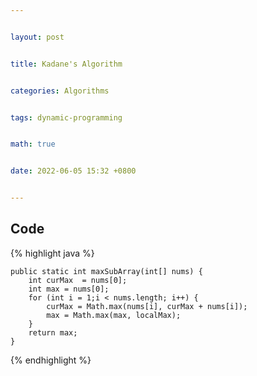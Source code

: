 ```yaml
---


layout: post


title: Kadane's Algorithm


categories: Algorithms


tags: dynamic-programming


math: true


date: 2022-06-05 15:32 +0800


---
```



## Code
{% highlight java %}

    public static int maxSubArray(int[] nums) {
        int curMax  = nums[0];
        int max = nums[0];
        for (int i = 1;i < nums.length; i++) {
            curMax = Math.max(nums[i], curMax + nums[i]);
            max = Math.max(max, localMax);
        }
        return max;
    }

{% endhighlight %}


